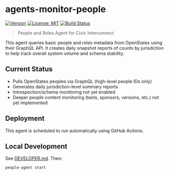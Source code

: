 # agents-monitor-people

[![Version](https://img.shields.io/badge/version-v0.2.4-blue)](https://github.com/civic-interconnect/agents-monitor-people/releases)
[![License: MIT](https://img.shields.io/badge/license-MIT-green.svg)](https://opensource.org/licenses/MIT)
[![Build Status](https://github.com/civic-interconnect/agents-monitor-people/actions/workflows/agent-runner.yml/badge.svg)](https://github.com/civic-interconnect/agents-monitor-people/actions)

> People and Roles Agent for Civic Interconnect

This agent queries basic people and roles metadata from OpenStates using their GraphQL API.
It creates daily snapshot reports of counts by jurisdiction to help track overall system volume and schema stability.

## Current Status

- Pulls OpenStates peoples via GraphQL (high-level people IDs only)
- Generates daily jurisdiction-level summary reports
- Introspection/schema monitoring not yet enabled
- Deeper people content monitoring (texts, sponsors, versions, etc.) not yet implemented

## Deployment

This agent is scheduled to run automatically using GitHub Actions.

## Local Development

See [DEVELOPER.md](./DEVELOPER.md). Then:

```shell
people-agent start
```
